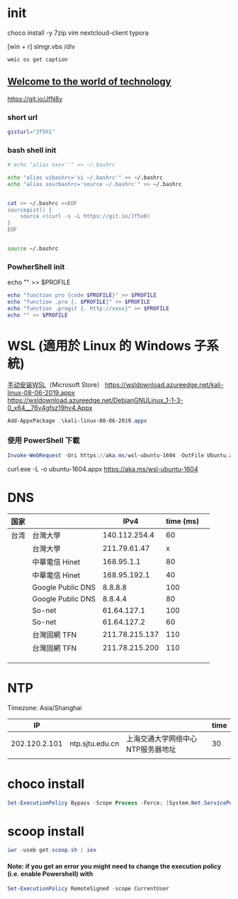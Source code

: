 # init

choco install -y 7zip vim nextcloud-client typora


[win + r]
slmgr.vbs /dlv


```cmd
wmic os get caption
```
## [Welcome to the world of technology](https://git.io/JfN8g)

https://git.io/JfN8y

### short url
```bash
gisturl="Jf5h1"
```

### bash shell init

```bash
# echo "alias xxx=''" >> ~/.bashrc

echo "alias vibashrc='vi ~/.bashrc'" >> ~/.bashrc
echo "alias sourbashrc='source ~/.bashrc'" >> ~/.bashrc


cat >> ~/.bashrc <<EOF
sourcegist() {
    source <(curl -s -L https://git.io/Jf5x0)
}
EOF


source ~/.bashrc
```

### PowherShell init


echo "" >> $PROFILE

```powershell
echo "function pro {code $PROFILE}" >> $PROFILE
echo "function .pro {. $PROFILE}" >> $PROFILE
echo "function .progit {. http://xxxx}" >> $PROFILE
echo "" >> $PROFILE

```

# WSL (適用於 Linux 的 Windows 子系統)

[手动安装WSL](https://docs.microsoft.com/zh-cn/windows/wsl/install-manual)（Microsoft Store）
https://wsldownload.azureedge.net/kali-linux-08-06-2019.appx
https://wsldownload.azureedge.net/DebianGNULinux_1-1-3-0_x64__76v4gfsz19hv4.Appx

```powershell
Add-AppxPackage .\kali-linux-08-06-2019.appx
```

### 使用 PowerShell 下載
```powershell
Invoke-WebRequest -Uri https://aka.ms/wsl-ubuntu-1604 -OutFile Ubuntu.appx -UseBasicParsing
```

curl.exe -L -o ubuntu-1604.appx https://aka.ms/wsl-ubuntu-1604

# DNS

| 国家 |                   | IPv4           | time (ms) |      |
| ---- | ----------------- | -------------- | --------- | ---- |
| 台湾 | 台灣大學          | 140.112.254.4  | 60        |      |
|      | 台灣大學          | 211.79.61.47   | x         |      |
|      | 中華電信 Hinet    | 168.95.1.1     | 80        |      |
|      | 中華電信 Hinet    | 168.95.192.1   | 40        |      |
|      | Google Public DNS | 8.8.8.8        | 100       |      |
|      | Google Public DNS | 8.8.4.4        | 80        |      |
|      | So-net            | 61.64.127.1    | 100       |      |
|      | So-net            | 61.64.127.2    | 60        |      |
|      | 台灣固網 TFN      | 211.78.215.137 | 110       |      |
|      | 台灣固網 TFN      | 211.78.215.200 | 110       |      |
|      |                   |                |           |      |
|      |                   |                |           |      |
|      |                   |                |           |      |


# NTP

Timezone:   Asia/Shanghai

| IP            |                 |                                   | time |
| ------------- | --------------- | --------------------------------- | ---- |
| 202.120.2.101 | ntp.sjtu.edu.cn | 上海交通大学网络中心NTP服务器地址 | 30   |
|               |                 |                                   |      |





# choco install

```powershell
Set-ExecutionPolicy Bypass -Scope Process -Force; [System.Net.ServicePointManager]::SecurityProtocol = [System.Net.ServicePointManager]::SecurityProtocol -bor 3072; iex ((New-Object System.Net.WebClient).DownloadString('https://chocolatey.org/install.ps1'))
```

# scoop install

```powershell
iwr -useb get.scoop.sh | iex
```
#### Note: if you get an error you might need to change the execution policy (i.e. enable Powershell) with
```powershell
Set-ExecutionPolicy RemoteSigned -scope CurrentUser
```
